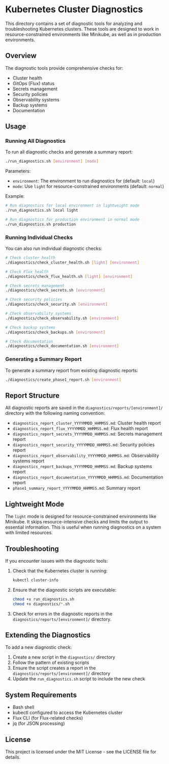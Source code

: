 # Kubernetes Cluster Diagnostics

This directory contains a set of diagnostic tools for analyzing and troubleshooting Kubernetes clusters. These tools are designed to work in resource-constrained environments like Minikube, as well as in production environments.

## Overview

The diagnostic tools provide comprehensive checks for:
- Cluster health
- GitOps (Flux) status
- Secrets management
- Security policies
- Observability systems
- Backup systems
- Documentation

## Usage

### Running All Diagnostics

To run all diagnostic checks and generate a summary report:

```bash
./run_diagnostics.sh [environment] [mode]
```

Parameters:
- `environment`: The environment to run diagnostics for (default: `local`)
- `mode`: Use `light` for resource-constrained environments (default: `normal`)

Example:
```bash
# Run diagnostics for local environment in lightweight mode
./run_diagnostics.sh local light

# Run diagnostics for production environment in normal mode
./run_diagnostics.sh production
```

### Running Individual Checks

You can also run individual diagnostic checks:

```bash
# Check cluster health
./diagnostics/check_cluster_health.sh [light] [environment]

# Check Flux health
./diagnostics/check_flux_health.sh [light] [environment]

# Check secrets management
./diagnostics/check_secrets.sh [environment]

# Check security policies
./diagnostics/check_security.sh [environment]

# Check observability systems
./diagnostics/check_observability.sh [environment]

# Check backup systems
./diagnostics/check_backups.sh [environment]

# Check documentation
./diagnostics/check_documentation.sh [environment]
```

### Generating a Summary Report

To generate a summary report from existing diagnostic reports:

```bash
./diagnostics/create_phase1_report.sh [environment]
```

## Report Structure

All diagnostic reports are saved in the `diagnostics/reports/[environment]/` directory with the following naming convention:
- `diagnostics_report_cluster_YYYYMMDD_HHMMSS.md`: Cluster health report
- `diagnostics_report_flux_YYYYMMDD_HHMMSS.md`: Flux health report
- `diagnostics_report_secrets_YYYYMMDD_HHMMSS.md`: Secrets management report
- `diagnostics_report_security_YYYYMMDD_HHMMSS.md`: Security policies report
- `diagnostics_report_observability_YYYYMMDD_HHMMSS.md`: Observability systems report
- `diagnostics_report_backups_YYYYMMDD_HHMMSS.md`: Backup systems report
- `diagnostics_report_documentation_YYYYMMDD_HHMMSS.md`: Documentation report
- `phase1_summary_report_YYYYMMDD_HHMMSS.md`: Summary report

## Lightweight Mode

The `light` mode is designed for resource-constrained environments like Minikube. It skips resource-intensive checks and limits the output to essential information. This is useful when running diagnostics on a system with limited resources.

## Troubleshooting

If you encounter issues with the diagnostic tools:

1. Check that the Kubernetes cluster is running:
   ```bash
   kubectl cluster-info
   ```

2. Ensure that the diagnostic scripts are executable:
   ```bash
   chmod +x run_diagnostics.sh
   chmod +x diagnostics/*.sh
   ```

3. Check for errors in the diagnostic reports in the `diagnostics/reports/[environment]/` directory.

## Extending the Diagnostics

To add a new diagnostic check:

1. Create a new script in the `diagnostics/` directory
2. Follow the pattern of existing scripts
3. Ensure the script creates a report in the `diagnostics/reports/[environment]/` directory
4. Update the `run_diagnostics.sh` script to include the new check

## System Requirements

- Bash shell
- kubectl configured to access the Kubernetes cluster
- Flux CLI (for Flux-related checks)
- jq (for JSON processing)

## License

This project is licensed under the MIT License - see the LICENSE file for details. 